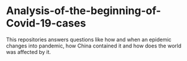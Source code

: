 # Analysis-of-the-beginning-of-Covid-19-cases
This repositories answers questions like how and when an epidemic changes into pandemic, how China contained it and how does the world was affected by it.
